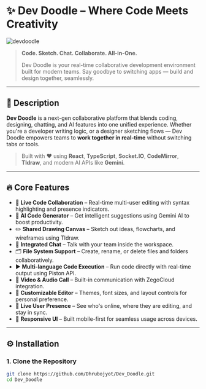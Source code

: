# ✨ Dev Doodle – Where Code Meets Creativity

![devdoodle](https://github.com/user-attachments/assets/09afe377-85f1-46c1-ab6b-ebf3d451285b)


> **Code. Sketch. Chat. Collaborate. All-in-One.**
>
> Dev Doodle is your real-time collaborative development environment built for modern teams. Say goodbye to switching apps — build and design together, seamlessly.

---

## 🚀 Description

**Dev Doodle** is a next-gen collaborative platform that blends coding, designing, chatting, and AI features into one unified experience. Whether you're a developer writing logic, or a designer sketching flows — Dev Doodle empowers teams to **work together in real-time** without switching tabs or tools.

> Built with ❤️ using **React**, **TypeScript**, **Socket.IO**, **CodeMirror**, **Tldraw**, and modern AI APIs like **Gemini**.

---

## 🔥 Core Features

- 🎯 **Live Code Collaboration** – Real-time multi-user editing with syntax highlighting and presence indicators.
- 🧠 **AI Code Generator** – Get intelligent suggestions using Gemini AI to boost productivity.
- ✏️ **Shared Drawing Canvas** – Sketch out ideas, flowcharts, and wireframes using Tldraw.
- 💬 **Integrated Chat** – Talk with your team inside the workspace.
- 🗂️ **File System Support** – Create, rename, or delete files and folders collaboratively.
- ▶️ **Multi-language Code Execution** – Run code directly with real-time output using Piston API.
- 🎥 **Video & Audio Call** – Built-in communication with ZegoCloud integration.
- 🎨 **Customizable Editor** – Themes, font sizes, and layout controls for personal preference.
- 👥 **Live User Presence** – See who's online, where they are editing, and stay in sync.
- 📱 **Responsive UI** – Built mobile-first for seamless usage across devices.

---

## ⚙️ Installation

### 1. Clone the Repository

```bash
git clone https://github.com/Dhrubojyot/Dev_Doodle.git
cd Dev_Doodle

